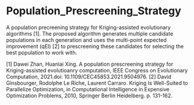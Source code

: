 # Population_Prescreening_Strategy
A population precreening strategy for Kriging-assisted evolutionary algorithms [1]. The proposed algorithm generates multiple candidate populations in each generation and uses the multi-point expected improvement (qEI) [2] to prescreening these candidates for selecting the best population to work with.

[1] Dawei Zhan, Huanlai Xing. A population prescreening strategy for Kriging-assisted evolutioanry computation, IEEE Congress on Evolutionary Computation, 2021.doi: 10.1109/CEC45853.2021.9504976.
[2] David Ginsbourger, Rodolphe Le Riche,  Laurent Carraro. Kriging Is Well-Suited to Parallelize Optimization, in Computational Intelligence in Expensive Optimization Problems, 2010, Springer Berlin Heidelberg. p. 131-162.
